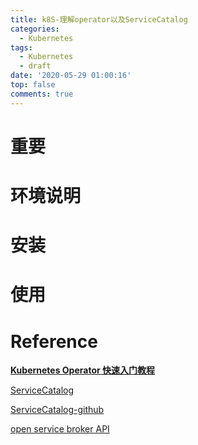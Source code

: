 ```yaml
---
title: k8S-理解operator以及ServiceCatalog
categories:
  - Kubernetes
tags:
  - Kubernetes
  - draft
date: '2020-05-29 01:00:16'
top: false
comments: true
---
```


# 重要

# 环境说明

# 安装

# 使用

# Reference

[**Kubernetes Operator 快速入门教程**](https://zhuanlan.zhihu.com/p/67567555)

[ServiceCatalog](https://kubernetes.io/zh/docs/concepts/extend-kubernetes/service-catalog/#%e7%a4%ba%e4%be%8b%e7%94%a8%e4%be%8b)

[ServiceCatalog-github](https://github.com/kubernetes-sigs/service-catalog)

[open service broker API](https://www.openservicebrokerapi.org/)